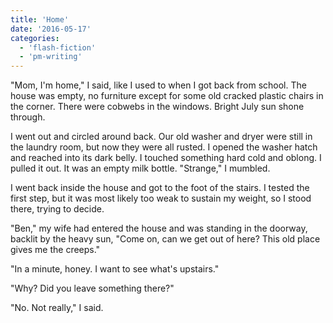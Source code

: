 ```yaml
---
title: 'Home'
date: '2016-05-17'
categories:
  - 'flash-fiction'
  - 'pm-writing'
---
```


"Mom, I'm home," I said, like I used to when I got back from school. The house
was empty, no furniture except for some old cracked plastic chairs in the
corner. There were cobwebs in the windows. Bright July sun shone through.

<!-- truncate -->

I went out and circled around back. Our old washer and dryer were still in the
laundry room, but now they were all rusted. I opened the washer hatch and
reached into its dark belly. I touched something hard cold and oblong. I pulled
it out. It was an empty milk bottle. "Strange," I mumbled.

I went back inside the house and got to the foot of the stairs. I tested the
first step, but it was most likely too weak to sustain my weight, so I stood
there, trying to decide.

"Ben," my wife had entered the house and was standing in the doorway, backlit by
the heavy sun, "Come on, can we get out of here? This old place gives me the
creeps."

"In a minute, honey. I want to see what's upstairs."

"Why? Did you leave something there?"

"No. Not really," I said.
